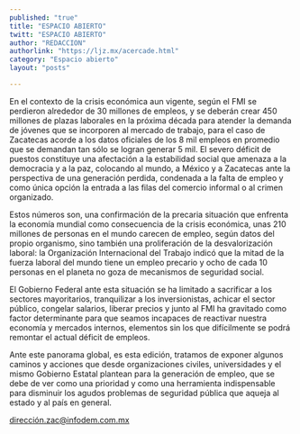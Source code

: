 ```yaml
---
published: "true"
title: "ESPACIO ABIERTO"
twitt: "ESPACIO ABIERTO"
author: "REDACCION"
authorlink: "https://ljz.mx/acercade.html"
category: "Espacio abierto"
layout: "posts"

---
```



  En el contexto de la crisis económica aun vigente, según el FMI se perdieron alrededor de 30 millones de empleos, y se deberán crear 450 millones de plazas laborales en la próxima década para atender la demanda de jóvenes que se incorporen al mercado de trabajo, para el caso de Zacatecas acorde a los datos oficiales de los 8 mil empleos en promedio que se demandan tan sólo se logran generar 5 mil. El severo déficit de puestos constituye una afectación a la estabilidad social que amenaza a la democracia y a la paz, colocando al mundo, a México y a Zacatecas ante la perspectiva de una generación perdida, condenada a la falta de empleo y como única opción la entrada a las filas del comercio informal o al crimen organizado.



  Estos números son, una confirmación de la precaria situación que enfrenta la economía mundial como consecuencia de la crisis económica, unas 210 millones de personas en el mundo carecen de empleo, según datos del propio organismo, sino también una proliferación de la desvalorización laboral: la Organización Internacional del Trabajo indicó que la mitad de la fuerza laboral del mundo tiene un empleo precario y ocho de cada 10 personas en el planeta no goza de mecanismos de seguridad social.



  El Gobierno Federal ante esta situación se ha limitado a sacrificar a los sectores mayoritarios, tranquilizar a los inversionistas, achicar el sector público, congelar salarios, liberar precios y junto al FMI ha gravitado como factor determinante para que seamos incapaces de reactivar nuestra economía y mercados internos, elementos sin los que difícilmente se podrá remontar el actual déficit de empleos.



  Ante este panorama global, es esta edición, tratamos de exponer algunos caminos y acciones que desde organizaciones civiles, universidades y el mismo Gobierno Estatal plantean para la generación de empleo, que se debe de ver como una prioridad y como una herramienta indispensable para disminuir los agudos problemas de seguridad pública que aqueja al estado y al país en general.



  dirección.zac@infodem.com.mx

